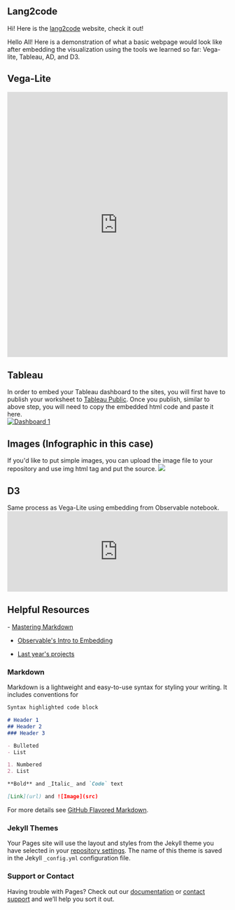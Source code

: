 ## Lang2code

Hi!
Here is the [lang2code](https://www.lang2code.com) website, check it out!

Hello All! Here is a demonstration of what a basic webpage would look like after embedding the visualization using the tools we learned so far: Vega-lite, Tableau, AD, and D3.  


<html>

<h2>Vega-Lite</h2>

<iframe width="100%" height="607" frameborder="0"
  src="https://observablehq.com/embed/cc2ed306b0ce81c2?cells=fig1"></iframe>
  
<h2>Tableau</h2>
In order to embed your Tableau dashboard to the sites, you will first have to publish your worksheet to <a href="https://public.tableau.com/en-us/s/">Tableau Public</a>. Once you publish, similar to above step, you will need to copy the embedded html code and paste it here. 

  <div class='tableauPlaceholder' id='viz1618378263510' style='position: relative'><noscript><a href='#'><img alt='Dashboard 1 ' src='https:&#47;&#47;public.tableau.com&#47;static&#47;images&#47;Co&#47;Conspiracy_Score&#47;Dashboard1&#47;1_rss.png' style='border: none' /></a></noscript><object class='tableauViz'  style='display:none;'><param name='host_url' value='https%3A%2F%2Fpublic.tableau.com%2F' /> <param name='embed_code_version' value='3' /> <param name='site_root' value='' /><param name='name' value='Conspiracy_Score&#47;Dashboard1' /><param name='tabs' value='no' /><param name='toolbar' value='yes' /><param name='static_image' value='https:&#47;&#47;public.tableau.com&#47;static&#47;images&#47;Co&#47;Conspiracy_Score&#47;Dashboard1&#47;1.png' /> <param name='animate_transition' value='yes' /><param name='display_static_image' value='yes' /><param name='display_spinner' value='yes' /><param name='display_overlay' value='yes' /><param name='display_count' value='yes' /><param name='language' value='en' /></object></div>                <script type='text/javascript'>                    var divElement = document.getElementById('viz1618378263510');                    var vizElement = divElement.getElementsByTagName('object')[0];                    if ( divElement.offsetWidth > 800 ) { vizElement.style.width='1000px';vizElement.style.height='827px';} else if ( divElement.offsetWidth > 500 ) { vizElement.style.width='1000px';vizElement.style.height='827px';} else { vizElement.style.width='100%';vizElement.style.height='927px';}                     var scriptElement = document.createElement('script');                    scriptElement.src = 'https://public.tableau.com/javascripts/api/viz_v1.js';                    vizElement.parentNode.insertBefore(scriptElement, vizElement);                </script>

<h2>Images (Infographic in this case) </h2>
If you'd like to put simple images, you can upload the image file to your repository and use img html tag and put the source. 
<img src="Chung_infographic.png">

<h2>D3</h2>
Same process as Vega-Lite using embedding from Observable notebook. 
  <iframe width="100%" height="184" frameborder="0"
  src="https://observablehq.com/embed/@chunggrace/lab-12-d3-practice-3-interactivity?cells=singleVote"></iframe>

<h2>Helpful Resources</h2>
  - <a href="https://guides.github.com/features/mastering-markdown/">Mastering Markdown</a>
  
  - <a href="https://observablehq.com/@observablehq/introduction-to-embedding">Observable's Intro to Embedding</a>
  
  - <a href="https://courses.ischool.berkeley.edu/i247/s20/">Last year's projects</a>

</html>

### Markdown

Markdown is a lightweight and easy-to-use syntax for styling your writing. It includes conventions for

```markdown
Syntax highlighted code block

# Header 1
## Header 2
### Header 3

- Bulleted
- List

1. Numbered
2. List

**Bold** and _Italic_ and `Code` text

[Link](url) and ![Image](src)
```

For more details see [GitHub Flavored Markdown](https://guides.github.com/features/mastering-markdown/).

### Jekyll Themes

Your Pages site will use the layout and styles from the Jekyll theme you have selected in your [repository settings](https://github.com/KevinHuuu/infovizlab12/settings/pages). The name of this theme is saved in the Jekyll `_config.yml` configuration file.

### Support or Contact

Having trouble with Pages? Check out our [documentation](https://docs.github.com/categories/github-pages-basics/) or [contact support](https://support.github.com/contact) and we’ll help you sort it out.
